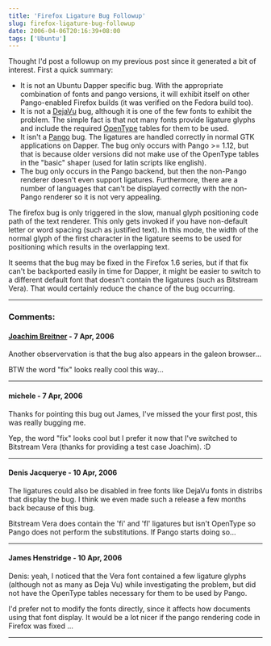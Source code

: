 ```yaml
---
title: 'Firefox Ligature Bug Followup'
slug: firefox-ligature-bug-followup
date: 2006-04-06T20:16:39+08:00
tags: ['Ubuntu']
---
```


Thought I\'d post a followup on my previous post since it generated a
bit of interest. First a quick summary:

-   It is not an Ubuntu Dapper specific bug. With the appropriate
    combination of fonts and pango versions, it will exhibit itself on
    other Pango-enabled Firefox builds (it was verified on the Fedora
    build too).
-   It is not a [DejaVu](http://dejavu.sourceforge.net/) bug, although
    it is one of the few fonts to exhibit the problem. The simple fact
    is that not many fonts provide ligature glyphs and include the
    required [OpenType](http://www.opentype.org/) tables for them to be
    used.
-   It isn\'t a [Pango](http://www.pango.org/) bug. The ligatures are
    handled correctly in normal GTK applications on Dapper. The bug only
    occurs with Pango \>= 1.12, but that is because older versions did
    not make use of the OpenType tables in the \"basic\" shaper (used
    for latin scripts like english).
-   The bug only occurs in the Pango backend, but then the non-Pango
    renderer doesn\'t even support ligatures. Furthermore, there are a
    number of languages that can\'t be displayed correctly with the
    non-Pango renderer so it is not very appealing.

The firefox bug is only triggered in the slow, manual glyph positioning
code path of the text renderer. This only gets invoked if you have
non-default letter or word spacing (such as justified text). In this
mode, the width of the normal glyph of the first character in the
ligature seems to be used for positioning which results in the
overlapping text.

It seems that the bug may be fixed in the Firefox 1.6 series, but if
that fix can\'t be backported easily in time for Dapper, it might be
easier to switch to a different default font that doesn\'t contain the
ligatures (such as Bitstream Vera). That would certainly reduce the
chance of the bug occurring.

---
### Comments:
#### [Joachim Breitner](http://www.joachim-breitner.de/) - <time datetime="2006-04-07 03:08:53">7 Apr, 2006</time>

Another observervation is that the bug also appears in the galeon
browser\...

BTW the word \"fix\" looks really cool this way\...

---
#### michele - <time datetime="2006-04-07 03:27:01">7 Apr, 2006</time>

Thanks for pointing this bug out James, I\'ve missed the your first
post, this was really bugging me.

Yep, the word \"fix\" looks cool but I prefer it now that I\'ve switched
to Bitstream Vera (thanks for providing a test case Joachim). :D

---
#### Denis Jacquerye - <time datetime="2006-04-10 08:45:25">10 Apr, 2006</time>

The ligatures could also be disabled in free fonts like DejaVu fonts in
distribs that display the bug. I think we even made such a release a few
months back because of this bug.

Bitstream Vera does contain the \'fi\' and \'fl\' ligatures but isn\'t
OpenType so Pango does not perform the substitutions. If Pango starts
doing so\...

---
#### James Henstridge - <time datetime="2006-04-10 19:02:49">10 Apr, 2006</time>

Denis: yeah, I noticed that the Vera font contained a few ligature
glyphs (although not as many as Deja Vu) while investigating the
problem, but did not have the OpenType tables necessary for them to be
used by Pango.

I\'d prefer not to modify the fonts directly, since it affects how
documents using that font display. It would be a lot nicer if the pango
rendering code in Firefox was fixed \...

---
